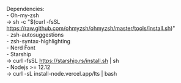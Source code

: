 Dependencies:  
    - Oh-my-zsh  
        -> sh -c "$(curl -fsSL https://raw.github.com/ohmyzsh/ohmyzsh/master/tools/install.sh)"    
	- zsh-autosuggestions  
	- zsh-syntax-highlighting  
	- Nerd Font  
	- Starship  
        -> curl -fsSL https://starship.rs/install.sh | sh  
    - Nodejs >= 12.12  
        -> curl -sL install-node.vercel.app/lts | bash  
